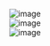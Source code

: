 ![image](https://user-images.githubusercontent.com/67637716/221101396-6171b9dd-7486-421f-93a9-326527fab952.png)  
![image](https://user-images.githubusercontent.com/67637716/221101441-1d871bc8-13d3-4186-aeb0-25869837c86b.png)  
![image](https://user-images.githubusercontent.com/67637716/221101481-88c9a91e-1e60-4b85-9760-78337a9107e6.png)  


  

